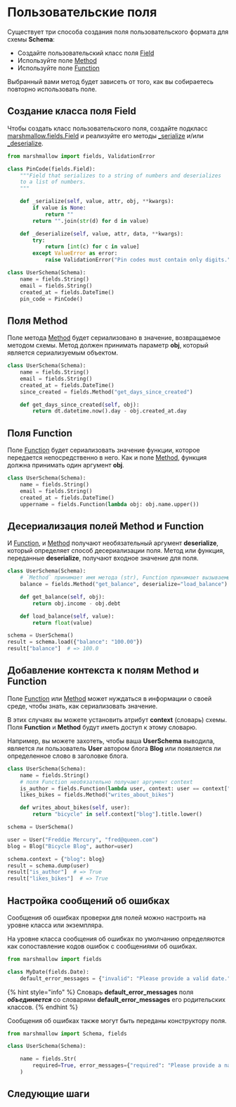 # Пользовательские поля

Существует три способа создания поля пользовательского формата для схемы **Schema**:

* Создайте пользовательский класс поля [Field](../api-marshmallow/polya-fields.md#class-marshmallow.fields.field-load\_default-typing.any-less-than-marshmallow.missing-greater-than-mi)
* Используйте поле [Method](../api-marshmallow/polya-fields.md#class-marshmallow.fields.method-serialize-str-or-none-none-deserialize-str-or-none-none-kwargs)
* Используйте поле [Function](../api-marshmallow/polya-fields.md#class-marshmallow.fields.function-serialize-none-or-callable-any-any-or-callable-any-dict-any-none-d)

Выбранный вами метод будет зависеть от того, как вы собираетесь повторно использовать поле.

## Создание класса поля Field

Чтобы создать класс пользовательского поля, создайте подкласс [marshmallow.fields.Field](../api-marshmallow/polya-fields.md#class-marshmallow.fields.field-load\_default-typing.any-less-than-marshmallow.missing-greater-than-mi) и реализуйте его методы [\_serialize](../api-marshmallow/polya-fields.md#\_serialize-value-any-attr-str-obj-any-kwargs) и/или [\_deserialize](../api-marshmallow/polya-fields.md#\_deserialize-value-any-attr-str-or-none-data-mapping-str-any-or-none-kwargs).

```python
from marshmallow import fields, ValidationError

class PinCode(fields.Field):
    """Field that serializes to a string of numbers and deserializes
    to a list of numbers.
    """

    def _serialize(self, value, attr, obj, **kwargs):
        if value is None:
            return ""
        return "".join(str(d) for d in value)

    def _deserialize(self, value, attr, data, **kwargs):
        try:
            return [int(c) for c in value]
        except ValueError as error:
            raise ValidationError("Pin codes must contain only digits.") from error

class UserSchema(Schema):
    name = fields.String()
    email = fields.String()
    created_at = fields.DateTime()
    pin_code = PinCode()
```

## Поля Method

Поле метода [Method](../api-marshmallow/polya-fields.md#class-marshmallow.fields.method-serialize-str-or-none-none-deserialize-str-or-none-none-kwargs) будет сериализовано в значение, возвращаемое методом схемы. Метод должен принимать параметр **obj**, который является сериализуемым объектом.

```python
class UserSchema(Schema):
    name = fields.String()
    email = fields.String()
    created_at = fields.DateTime()
    since_created = fields.Method("get_days_since_created")

    def get_days_since_created(self, obj):
        return dt.datetime.now().day - obj.created_at.day
```

## Поля Function

Поле [Function](../api-marshmallow/polya-fields.md#class-marshmallow.fields.function-serialize-none-or-callable-any-any-or-callable-any-dict-any-none-d) будет сериализовать значение функции, которое передается непосредственно в него. Как и поле [Method](../api-marshmallow/polya-fields.md#class-marshmallow.fields.method-serialize-str-or-none-none-deserialize-str-or-none-none-kwargs), функция должна принимать один аргумент **obj**.

```python
class UserSchema(Schema):
    name = fields.String()
    email = fields.String()
    created_at = fields.DateTime()
    uppername = fields.Function(lambda obj: obj.name.upper())
```

## Десериализация полей Method и Function

И [Function](../api-marshmallow/polya-fields.md#class-marshmallow.fields.function-serialize-none-or-callable-any-any-or-callable-any-dict-any-none-d), и [Method](../api-marshmallow/polya-fields.md#class-marshmallow.fields.method-serialize-str-or-none-none-deserialize-str-or-none-none-kwargs) получают необязательный аргумент **deserialize**, который определяет способ десериализации поля. Метод или функция, переданные **deserialize**, получают входное значение для поля.

```python
class UserSchema(Schema):
    # `Method` принимает имя метода (str), Function принимает вызываемый объект
    balance = fields.Method("get_balance", deserialize="load_balance")

    def get_balance(self, obj):
        return obj.income - obj.debt

    def load_balance(self, value):
        return float(value)

schema = UserSchema()
result = schema.load({"balance": "100.00"})
result["balance"]  # => 100.0
```

## Добавление контекста к полям Method и Function

Поле [Function](../api-marshmallow/polya-fields.md#class-marshmallow.fields.function-serialize-none-or-callable-any-any-or-callable-any-dict-any-none-d) или [Method](../api-marshmallow/polya-fields.md#class-marshmallow.fields.method-serialize-str-or-none-none-deserialize-str-or-none-none-kwargs) может нуждаться в информации о своей среде, чтобы знать, как сериализовать значение.

В этих случаях вы можете установить атрибут **context** (словарь) схемы. Поля **Function** и **Method** будут иметь доступ к этому словарю.

Например, вы можете захотеть, чтобы ваша **UserSchema** выводила, является ли пользователь **User** автором блога **Blog** или появляется ли определенное слово в заголовке блога.

```python
class UserSchema(Schema):
    name = fields.String()
    # поля Function необязательно получают аргумент context
    is_author = fields.Function(lambda user, context: user == context["blog"].author)
    likes_bikes = fields.Method("writes_about_bikes")

    def writes_about_bikes(self, user):
        return "bicycle" in self.context["blog"].title.lower()

schema = UserSchema()

user = User("Freddie Mercury", "fred@queen.com")
blog = Blog("Bicycle Blog", author=user)

schema.context = {"blog": blog}
result = schema.dump(user)
result["is_author"]  # => True
result["likes_bikes"]  # => True
```

## Настройка сообщений об ошибках

Сообщения об ошибках проверки для полей можно настроить на уровне класса или экземпляра.

На уровне класса сообщения об ошибках по умолчанию определяются как сопоставление кодов ошибок с сообщениями об ошибках.

```python
from marshmallow import fields

class MyDate(fields.Date):
    default_error_messages = {"invalid": "Please provide a valid date."}
```

{% hint style="info" %}
Словарь **default\_error\_messages** поля _**объединяется**_ со словарями **default\_error\_messages** его родительских классов.
{% endhint %}

Сообщения об ошибках также могут быть переданы конструктору поля.

```python
from marshmallow import Schema, fields

class UserSchema(Schema):

    name = fields.Str(
        required=True, error_messages={"required": "Please provide a name."}
    )
```

## Следующие шаги
